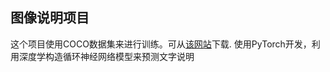 ## 图像说明项目


这个项目使用COCO数据集来进行训练。可从[该网站]((http://cocodataset.org/#home) )下载.
使用PyTorch开发，利用深度学构造循环神经网络模型来预测文字说明


